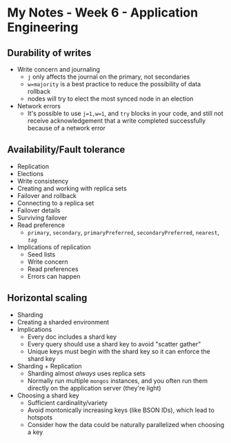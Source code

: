 # My Notes - Week 6 - Application Engineering

## Durability of writes
- Write concern and journaling
    - `j` only affects the journal on the primary, not secondaries
    - `w=majority` is a best practice to reduce the possibility of data rollback
    - nodes will try to elect the most synced node in an election
- Network errors
    - It's possible to use `j=1,w=1`, and `try` blocks in your code, and still not receive acknowledgement that a write completed successfully because of a network error

## Availability/Fault tolerance
- Replication
- Elections
- Write consistency
- Creating and working with replica sets
- Failover and rollback
- Connecting to a replica set
- Failover details
- Surviving failover
- Read preference
    - `primary`, `secondary`, `primaryPreferred`, `secondaryPreferred`, `nearest`, _`tag`_
- Implications of replication
    - Seed lists
    - Write concern
    - Read preferences
    - Errors can happen
    
## Horizontal scaling
- Sharding
- Creating a sharded environment
- Implications
    - Every doc includes a shard key
    - Every query should use a shard key to avoid "scatter gather"
    - Unique keys must begin with the shard key so it can enforce the shard key
- Sharding + Replication
    - Sharding almost *always* uses replica sets
    - Normally run multiple `mongos` instances, and you often run them directly on the application server (they're light)
- Choosing a shard key
    - Sufficient cardinality/variety
    - Avoid montonically increasing keys (like BSON IDs), which lead to hotspots
    - Consider how the data could be naturally parallelized when choosing a key
    